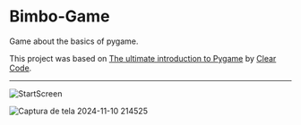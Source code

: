 # Bimbo-Game
 Game about the basics of pygame.
 
 This project was based on [The ultimate introduction to Pygame](https://youtu.be/AY9MnQ4x3zk?si=2eXAZB7NJ-v2m_85)
 by [Clear Code](https://github.com/clear-code-projects).

 ---
 ![StartScreen](https://github.com/user-attachments/assets/49aa6cba-5656-4cd3-8c2a-fc05c2e0d5d4)

 ![Captura de tela 2024-11-10 214525](https://github.com/user-attachments/assets/0e180b50-06e1-4ff3-b60f-a3d84b8057c4)



